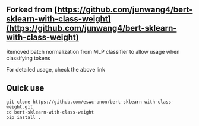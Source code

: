 ## Forked from [https://github.com/junwang4/bert-sklearn-with-class-weight](https://github.com/junwang4/bert-sklearn-with-class-weight)

Removed batch normalization from MLP classifier to allow usage when classifying tokens

For detailed usage, check the above link

## Quick use

```
git clone https://github.com/eswc-anon/bert-sklearn-with-class-weight.git
cd bert-sklearn-with-class-weight
pip install .
```
